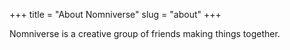 +++
title = "About Nomniverse"
slug = "about"
+++

Nomniverse is a creative group of friends making things together.
